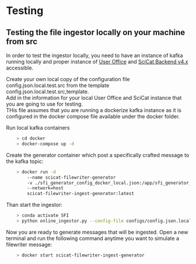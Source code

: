 # Testing

## Testing the file ingestor locally on your machine from src

In order to test the ingestor locally, you need to have an instance of kafka running locally and proper instance of [User Office](https://github.com/UserOfficeProject/user-office-core) and [SciCat Backend v4.x](https://github.com/SciCatProject/scicat-backend-next) accessible.  
  
Create your own local copy of the configuration file config.json.local.test.src from the template config.json.local.test.src,template.  
Add in the information for your local User Office and SciCat instance that you are going to use for testing.  
THis file assumes that you are running a dockerize kafka instance as it is configured in the docker compose file available under the docker folder.  
  
  
Run local kafka containers  
```bash
    > cd docker  
    > docker-compose up -d  
```

Create the generator container which post a specifically crafted message to the kafka topic:  
```bash
    > docker run -d 
        --name scicat-filewriter-generator 
        -v ./sfi_generator_config_docker_local.json:/app/sfi_generator_config.json 
        --network=host 
        scicat-filewriter-ingest-generator:latest
```

Than start the ingestor:
```bash
    > conda activate SFI
    > python online_ingestor.py --config-file configs/config.json.local.test.src -v --debug DEBUG
```

Now you are ready to generate messages that will be ingested. Open a new terminal and run the following command anytime you want to simulate a filewriter message:
```bash
    > docker start scicat-filewriter-ingest-generator
```



